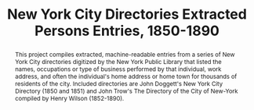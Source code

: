 ---
pid: directories
done: true
title: New York City Directories Extracted Persons Entries, 1850-1890
featured: true
category: Other
tags:
- urban-humanities
- dataset
abstract: This project compiles extracted, machine-readable entries from a series
  of New York City directories digitized by the New York Public Library that listed
  the names, occupations or type of business performed by that individual, work address,
  and often the individual's home address or home town for thousands of residents
  of the city. Included directories are John Doggett's New York City Directory (1850
  and 1851) and John Trow's The Directory of the City of New-York compiled by Henry
  Wilson (1852-1890).
pis:
- wolf
link: https://archive.nyu.edu/handle/2451/61521
image: directories.jpg
original_img: https://iiif-prod.nypl.org/index.php?id=57275760&t=w
hero_image: "/media/projects/directories.jpg"
order: '031'
layout: project
---